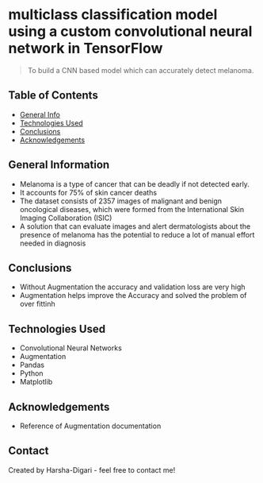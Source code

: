 # multiclass classification model using a custom convolutional neural network in TensorFlow
> To build a CNN based model which can accurately detect melanoma.


## Table of Contents
* [General Info](#general-information)
* [Technologies Used](#technologies-used)
* [Conclusions](#conclusions)
* [Acknowledgements](#acknowledgements)

<!-- You can include any other section that is pertinent to your problem -->

## General Information
- Melanoma is a type of cancer that can be deadly if not detected early.
- It accounts for 75% of skin cancer deaths
- The dataset consists of 2357 images of malignant and benign oncological diseases, which were formed from the International Skin Imaging Collaboration (ISIC)
- A solution that can evaluate images and alert dermatologists about the presence of melanoma has the potential to reduce a lot of manual effort needed in diagnosis

<!-- You don't have to answer all the questions - just the ones relevant to your project. -->

## Conclusions
- Without Augmentation the accuracy and validation loss are very high
- Augmentation helps improve the Accuracy and solved the problem of over fittinh


<!-- You don't have to answer all the questions - just the ones relevant to your project. -->


## Technologies Used
- Convolutional Neural Networks
- Augmentation
- Pandas
- Python
- Matplotlib

<!-- As the libraries versions keep on changing, it is recommended to mention the version of library used in this project -->

## Acknowledgements
- Reference of Augmentation documentation



## Contact
Created by Harsha-Digari - feel free to contact me!


<!-- Optional -->
<!-- ## License -->
<!-- This project is open source and available under the [... License](). -->

<!-- You don't have to include all sections - just the one's relevant to your project -->
